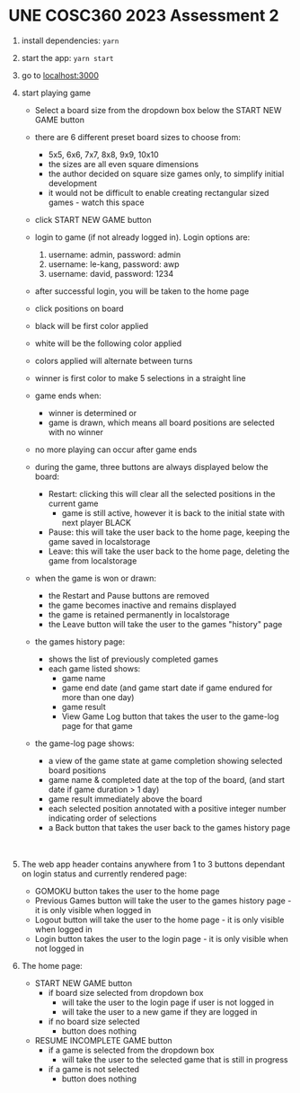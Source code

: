 # UNE COSC360 2023 Assessment 2

1. install dependencies: `yarn`
2. start the app: `yarn start`
3. go to [localhost:3000](http://localhost:3000)
4. start playing game

   - Select a board size from the dropdown box below the START NEW GAME button
   - there are 6 different preset board sizes to choose from:

     - 5x5, 6x6, 7x7, 8x8, 9x9, 10x10
     - the sizes are all even square dimensions
     - the author decided on square size games only, to simplify initial development
     - it would not be difficult to enable creating rectangular sized games - watch this space

   - click START NEW GAME button
   - login to game (if not already logged in). Login options are:
     1. username: admin, password: admin
     2. username: le-kang, password: awp
     3. username: david, password: 1234
   - after successful login, you will be taken to the home page
   - click positions on board
   - black will be first color applied
   - white will be the following color applied
   - colors applied will alternate between turns
   - winner is first color to make 5 selections in a straight line
   - game ends when:
     - winner is determined or
     - game is drawn, which means all board positions are selected with no winner
   - no more playing can occur after game ends
   - during the game, three buttons are always displayed below the board:

     - Restart: clicking this will clear all the selected positions in the current game
       - game is still active, however it is back to the initial state with next player BLACK
     - Pause: this will take the user back to the home page, keeping the game saved in localstorage
     - Leave: this will take the user back to the home page, deleting the game from localstorage

   - when the game is won or drawn:
     - the Restart and Pause buttons are removed
     - the game becomes inactive and remains displayed
     - the game is retained permanently in localstorage
     - the Leave button will take the user to the games "history" page
   - the games history page:
     - shows the list of previously completed games
     - each game listed shows:
       - game name
       - game end date (and game start date if game endured for more than one day)
       - game result
       - View Game Log button that takes the user to the game-log page for that game
   - the game-log page shows:
     - a view of the game state at game completion showing selected board positions
     - game name & completed date at the top of the board, (and start date if game duration > 1 day)
     - game result immediately above the board
     - each selected position annotated with a positive integer number indicating order of selections
     - a Back button that takes the user back to the games history page
       &nbsp;<br>
       &nbsp;<br>

5. The web app header contains anywhere from 1 to 3 buttons dependant on login status and currently rendered page:

   - GOMOKU button takes the user to the home page
   - Previous Games button will take the user to the games history page - it is only visible when logged in
   - Logout button will take the user to the home page - it is only visible when logged in
   - Login button takes the user to the login page - it is only visible when not logged in

6. The home page:

   - START NEW GAME button
     - if board size selected from dropdown box
       - will take the user to the login page if user is not logged in
       - will take the user to a new game if they are logged in
     - if no board size selected
       - button does nothing
   - RESUME INCOMPLETE GAME button
     - if a game is selected from the dropdown box
       - will take the user to the selected game that is still in progress
     - if a game is not selected
       - button does nothing
